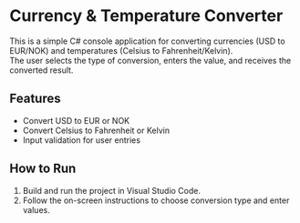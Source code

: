 # Currency & Temperature Converter

This is a simple C# console application for converting currencies (USD to EUR/NOK) and temperatures (Celsius to Fahrenheit/Kelvin).  
The user selects the type of conversion, enters the value, and receives the converted result.

## Features

- Convert USD to EUR or NOK
- Convert Celsius to Fahrenheit or Kelvin
- Input validation for user entries

## How to Run

1. Build and run the project in Visual Studio Code.
2. Follow the on-screen instructions to choose conversion type and enter values.
